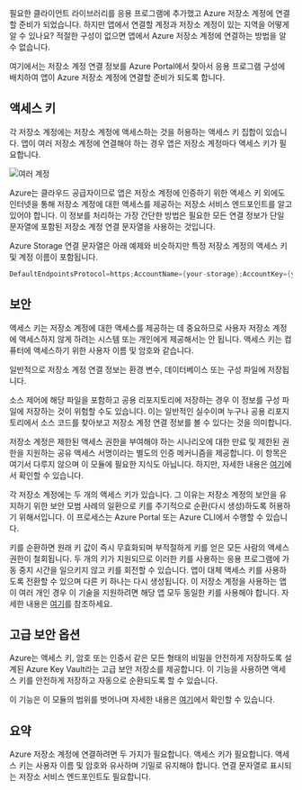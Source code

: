 필요한 클라이언트 라이브러리를 응용 프로그램에 추가했고 Azure 저장소 계정에 연결할 준비가 되었습니다. 하지만 앱에서 연결할 계정과 저장소 계정이 있는 지역을 어떻게 알 수 있나요? 적절한 구성이 없으면 앱에서 Azure 저장소 계정에 연결하는 방법을 알 수 없습니다. 

여기에서는 저장소 계정 연결 정보를 Azure Portal에서 찾아서 응용 프로그램 구성에 배치하여 앱이 Azure 저장소 계정에 연결할 준비가 되도록 합니다.

## <a name="access-keys"></a>액세스 키

각 저장소 계정에는 저장소 계정에 액세스하는 것을 허용하는 액세스 키 집합이 있습니다. 앱이 여러 저장소 계정에 연결해야 하는 경우 앱은 저장소 계정마다 액세스 키가 필요합니다.

![여러 계정](..\media-draft\6-multiple-accounts.png)

Azure는 클라우드 공급자이므로 앱은 저장소 계정에 인증하기 위한 액세스 키 외에도 인터넷을 통해 저장소 계정에 대한 액세스를 제공하는 저장소 서비스 엔드포인트를 알고 있어야 합니다. 이 정보를 처리하는 가장 간단한 방법은 필요한 모든 연결 정보가 단일 문자열에 포함된 저장소 계정 연결 문자열을 사용하는 것입니다.

Azure Storage 연결 문자열은 아래 예제와 비슷하지만 특정 저장소 계정의 액세스 키 및 계정 이름이 포함됩니다.

```csharp
DefaultEndpointsProtocol=https;AccountName={your-storage};AccountKey={your-access-key};EndpointSuffix=core.windows.net
```

## <a name="security"></a>보안

액세스 키는 저장소 계정에 대한 액세스를 제공하는 데 중요하므로 사용자 저장소 계정에 액세스하지 않게 하려는 시스템 또는 개인에게 제공해서는 안 됩니다. 액세스 키는 컴퓨터에 액세스하기 위한 사용자 이름 및 암호와 같습니다.

일반적으로 저장소 계정 연결 정보는 환경 변수, 데이터베이스 또는 구성 파일에 저장됩니다.

소스 제어에 해당 파일을 포함하고 공용 리포지토리에 저장하는 경우 이 정보를 구성 파일에 저장하는 것이 위험할 수도 있습니다. 이는 일반적인 실수이며 누구나 공용 리포지토리에서 소스 코드를 찾아보고 저장소 계정 연결 정보를 볼 수 있다는 것을 의미합니다.

저장소 계정은 제한된 액세스 권한을 부여해야 하는 시나리오에 대한 만료 및 제한된 권한을 지원하는 공유 액세스 서명이라는 별도의 인증 메커니즘을 제공합니다. 이 항목은 여기서 다루지 않으며 이 모듈에 필요한 지식도 아닙니다. 하지만, 자세한 내용은 [여기](https://docs.microsoft.com/azure/storage/common/storage-dotnet-shared-access-signature-part-1)에서 확인할 수 있습니다.

각 저장소 계정에는 두 개의 액세스 키가 있습니다. 그 이유는 저장소 계정의 보안을 유지하기 위한 보안 모범 사례의 일환으로 키를 주기적으로 순환(다시 생성)하도록 허용하기 위해서입니다. 이 프로세스는 Azure Portal 또는 Azure CLI에서 수행할 수 있습니다.

키를 순환하면 원래 키 값이 즉시 무효화되며 부적절하게 키를 얻은 모든 사람의 액세스 권한이 철회됩니다. 두 개의 키가 지원되므로 이러한 키를 사용하는 응용 프로그램에 가동 중지 시간을 일으키지 않고 키를 회전할 수 있습니다. 앱이 대체 액세스 키를 사용하도록 전환할 수 있으며 다른 키 하나는 다시 생성됩니다. 이 저장소 계정을 사용하는 앱이 여러 개인 경우 이 기술을 지원하려면 해당 앱 모두 동일한 키를 사용해야 합니다. 자세한 내용은 [여기](https://docs.microsoft.com/azure/storage/common/storage-create-storage-account#manage-your-storage-access-keys)를 참조하세요.

## <a name="advanced-security-options"></a>고급 보안 옵션

Azure는 액세스 키, 암호 또는 인증서 같은 모든 형태의 비밀을 안전하게 저장하도록 설계된 Azure Key Vault라는 고급 보안 저장소를 제공합니다. 이 기능을 사용하면 액세스 키를 안전하게 저장하고 자동으로 순환되도록 할 수 있습니다.

이 기능은 이 모듈의 범위를 벗어나며 자세한 내용은 [여기](https://docs.microsoft.com/azure/key-vault/key-vault-ovw-storage-keys)에서 확인할 수 있습니다.

## <a name="summary"></a>요약

Azure 저장소 계정에 연결하려면 두 가지가 필요합니다. 액세스 키가 필요합니다. 액세스 키는 사용자 이름 및 암호와 유사하며 기밀로 유지해야 합니다. 연결 문자열로 표시되는 저장소 서비스 엔드포인트도 필요합니다.
